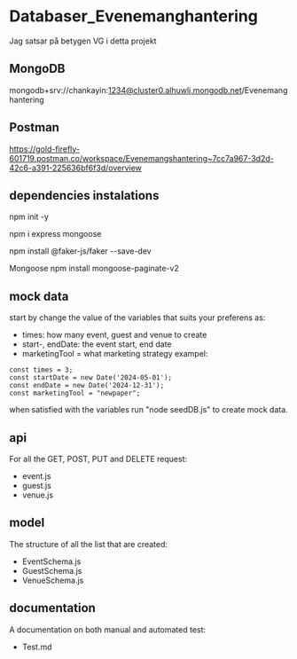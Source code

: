 # Databaser_Evenemanghantering

Jag satsar på betygen VG i detta projekt

## MongoDB

mongodb+srv://chankayin:1234@cluster0.alhuwlj.mongodb.net/Evenemanghantering

## Postman

https://gold-firefly-601719.postman.co/workspace/Evenemangshantering~7cc7a967-3d2d-42c6-a391-225636bf6f3d/overview

## dependencies instalations
npm init -y

npm i express mongoose

npm install @faker-js/faker --save-dev

Mongoose npm install mongoose-paginate-v2

## mock data
start by change the value of the variables that suits your preferens as: 
- times: how many event, guest and venue to create
- start-, endDate: the event start, end date
- marketingTool = what marketing strategy
exampel:
```
const times = 3;
const startDate = new Date('2024-05-01');
const endDate = new Date('2024-12-31');
const marketingTool = "newpaper";
```
when satisfied with the variables run "node seedDB.js" to create mock data.

## api 
For all the GET, POST, PUT and DELETE request:
- event.js
- guest.js
- venue.js

## model
The structure of all the list that are created:
- EventSchema.js
- GuestSchema.js
- VenueSchema.js

## documentation
A documentation on both manual and automated test: 
- Test.md